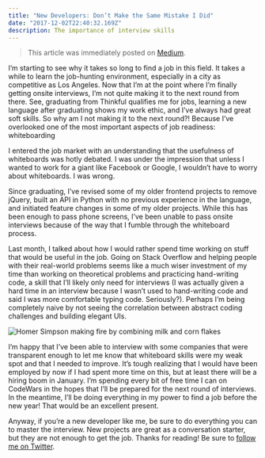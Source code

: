 ```yaml
---
title: "New Developers: Don’t Make the Same Mistake I Did"
date: "2017-12-02T22:40:32.169Z"
description: The importance of interview skills
---
```


> This article was immediately posted on [Medium](https://medium.com/@Ljyockey/new-developers-dont-make-the-same-mistake-i-did-e1eb2f280218).

I’m starting to see why it takes so long to find a job in this field. It takes a while to learn the job-hunting environment, especially in a city as competitive as Los Angeles. Now that I’m at the point where I’m finally getting onsite interviews, I’m not quite making it to the next round from there. See, graduating from Thinkful qualifies me for jobs, learning a new language after graduating shows my work ethic, and I’ve always had great soft skills. So why am I not making it to the next round?! Because I’ve overlooked one of the most important aspects of job readiness: whiteboarding

I entered the job market with an understanding that the usefulness of whiteboards was hotly debated. I was under the impression that unless I wanted to work for a giant like Facebook or Google, I wouldn’t have to worry about whiteboards. I was wrong.

Since graduating, I’ve revised some of my older frontend projects to remove jQuery, built an API in Python with no previous experience in the language, and initiated feature changes in some of my older projects. While this has been enough to pass phone screens, I’ve been unable to pass onsite interviews because of the way that I fumble through the whiteboard process.

Last month, I talked about how I would rather spend time working on stuff that would be useful in the job. Going on Stack Overflow and helping people with their real-world problems seems like a much wiser investment of my time than working on theoretical problems and practicing hand-writing code, a skill that I’ll likely only need for interviews (I was actually given a hard time in an interview because I wasn’t used to hand-writing code and said I was more comfortable typing code. Seriously?). Perhaps I’m being completely naive by not seeing the correlation between abstract coding challenges and building elegant UIs.

![Homer Simpson making fire by combining milk and corn flakes](https://media.giphy.com/media/HgrgVb5paX768/giphy.gif)

I’m happy that I’ve been able to interview with some companies that were transparent enough to let me know that whiteboard skills were my weak spot and that I needed to improve. It’s tough realizing that I would have been employed by now if I had spent more time on this, but at least there will be a hiring boom in January. I’m spending every bit of free time I can on CodeWars in the hopes that I’ll be prepared for the next round of interviews. In the meantime, I’ll be doing everything in my power to find a job before the new year! That would be an excellent present.

Anyway, if you’re a new developer like me, be sure to do everything you can to master the interview. New projects are great as a conversation starter, but they are not enough to get the job.
Thanks for reading! Be sure to [follow me on Twitter](https://twitter.com/Ljyockey).